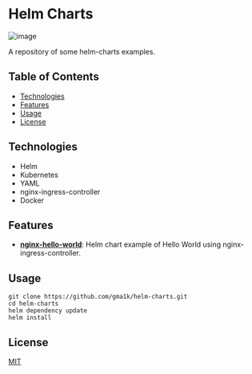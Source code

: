 # Helm Charts

![image](https://github.com/gma1k/helm-charts/assets/138721734/9a7226d4-fbef-40f6-bd31-4af139aa0e94)

A repository of some helm-charts examples.

## Table of Contents

- [Technologies](#technologies)
- [Features](#features)
- [Usage](#usage)
- [License](#license)


## Technologies

- Helm
- Kubernetes
- YAML
- nginx-ingress-controller
- Docker

## Features

- **[nginx-hello-world](nginx-hello-world/)**: Helm chart example of Hello World using nginx-ingress-controller.

## Usage

```
git clone https://github.com/gma1k/helm-charts.git
cd helm-charts
helm dependency update
helm install
````

## License

[MIT](LICENSE)
